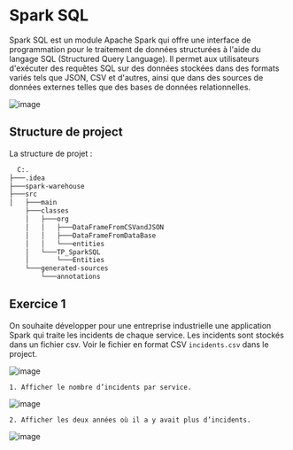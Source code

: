 # Spark SQL

Spark SQL est un module Apache Spark qui offre une interface de programmation pour le traitement de données structurées à l'aide du langage SQL (Structured Query Language). Il permet aux utilisateurs d'exécuter des requêtes SQL sur des données stockées dans des formats variés tels que JSON, CSV et d'autres, ainsi que dans des sources de données externes telles que des bases de données relationnelles.

![image](https://github.com/MouhtaramSoufiane/SparkSQL/assets/104082651/5157d255-c327-490f-8ec7-b43620ccfa09)

## Structure de project
La structure de projet :

```bash
  C:.                              
├───.idea                        
├───spark-warehouse              
├───src
│   ├───main
    ├───classes
    │   ├───org
    │   │   ├───DataFrameFromCSVandJSON
    │   │   ├───DataFrameFromDataBase
    │   │   └───entities
    │   └───TP_SparkSQL
    │       └───Entities
    └───generated-sources
        └───annotations

```

## Exercice 1

On souhaite développer pour une entreprise industrielle une application Spark qui traite les
incidents de chaque service. Les incidents sont stockés dans un fichier csv.
Voir le fichier en format CSV  `incidents.csv` dans le project.

![image](https://github.com/MouhtaramSoufiane/SparkSQL/assets/104082651/08209eb2-2e66-4491-8546-445e73bfdb30)


`1. Afficher le nombre d’incidents par service.`

![image](https://github.com/MouhtaramSoufiane/SparkSQL/assets/104082651/04ae28b4-276c-4be4-876b-17f1bfba90d2)

`2. Afficher les deux années où il a y avait plus d’incidents.`

![image](https://github.com/MouhtaramSoufiane/SparkSQL/assets/104082651/7ef02859-259d-4b64-8e85-26a2816fe0f2)




